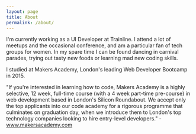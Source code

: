```yaml
---
layout: page
title: About
permalink: /about/
---
```


I'm currently working as a UI Developer at Trainline. I attend a lot of meetups and the occasional conference, and am a particular fan of tech groups for women. In my spare time I can be found dancing in carnival parades, trying out tasty new foods or learning mad new coding skills.

I studied at Makers Academy, London's leading Web Developer Bootcamp in 2015.

"If you're interested in learning how to code, Makers Academy is a highly selective, 12 week, full-time course (with a 4 week part-time pre-course) in web development based in London's Silicon Roundabout. We accept only the top applicants into our code academy for a rigorous programme that culminates on graduation day, when we introduce them to London's top technology companies looking to hire entry-level developers." - www.makersacademy.com

